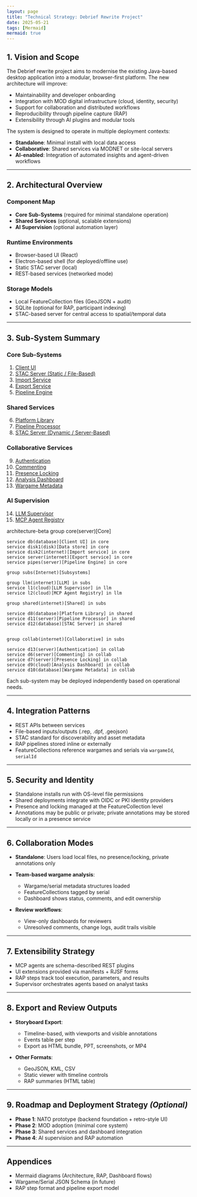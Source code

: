 ```yaml
---
layout: page
title: "Technical Strategy: Debrief Rewrite Project"
date: 2025-05-21
tags: [Mermaid]
mermaid: true
---
```


## 1. Vision and Scope

The Debrief rewrite project aims to modernise the existing Java-based desktop application into a modular, browser-first platform. The new architecture will improve:

* Maintainability and developer onboarding
* Integration with MOD digital infrastructure (cloud, identity, security)
* Support for collaboration and distributed workflows
* Reproducibility through pipeline capture (RAP)
* Extensibility through AI plugins and modular tools

The system is designed to operate in multiple deployment contexts:

* **Standalone**: Minimal install with local data access
* **Collaborative**: Shared services via MODNET or site-local servers
* **AI-enabled**: Integration of automated insights and agent-driven workflows

---

## 2. Architectural Overview

### Component Map

* **Core Sub-Systems** (required for minimal standalone operation)
* **Shared Services** (optional, scalable extensions)
* **AI Supervision** (optional automation layer)

### Runtime Environments

* Browser-based UI (React)
* Electron-based shell (for deployed/offline use)
* Static STAC server (local)
* REST-based services (networked mode)

### Storage Models

* Local FeatureCollection files (GeoJSON + audit)
* SQLite (optional for RAP, participant indexing)
* STAC-based server for central access to spatial/temporal data

---

## 3. Sub-System Summary

### Core Sub-Systems

1. [Client UI](sub-systems/client_ui.html)
2. [STAC Server (Static / File-Based)](sub-systems/stac_server_static.html)
3. [Import Service](sub-systems/import_service.html)
4. [Export Service](sub-systems/export_service.html)
5. [Pipeline Engine](sub-systems/pipeline_engine.html)

### Shared Services

6. [Platform Library](sub-systems/platform_library.html)
7. [Pipeline Processor](sub-systems/pipeline_processor.html)
8. [STAC Server (Dynamic / Server-Based)](sub-systems/stac_server_dynamic.html)

### Collaborative Services

9. [Authentication](sub-systems/authentication.html)
10. [Commenting](sub-systems/commenting.html)
11. [Presence Locking](sub-systems/presence_locking.html)
12. [Analysis Dashboard](sub-systems/analysis_dashboard.html)
13. [Wargame Metadata](sub-systems/wargame_metadata.html)

### AI Supervision

14. [LLM Supervisor](sub-systems/llm_supervisor.html)
15. [MCP Agent Registry](sub-systems/mcp_agent_registry.html)

<div class="mermaid">

architecture-beta
    group core(server)[Core]

    service db(database)[Client UI] in core
    service disk1(disk)[Data store] in core
    service disk2(internet)[Import service] in core
    service server(internet)[Export service] in core
    service pipes(server)[Pipeline Engine] in core

    group subs(Internet)[Subsystems]

    group llm(internet)[LLM] in subs
    service l1(cloud)[LLM Supervisor] in llm
    service l2(cloud)[MCP Agent Registry] in llm

    group shared(internet)[Shared] in subs

    service d8(database)[Platform Library] in shared
    service d11(server)[Pipeline Processor] in shared
    service d12(database)[STAC Server] in shared


    group collab(internet)[Collaborative] in subs

    service d13(server)[Authentication] in collab
    service d6(server)[Commenting] in collab
    service d7(server)[Presence Locking] in collab
    service d9(cloud)[Analysis Dashboard] in collab
    service d10(database)[Wargame Metadata] in collab

</div>

Each sub-system may be deployed independently based on operational needs.

---

## 4. Integration Patterns

* REST APIs between services
* File-based inputs/outputs (.rep, .dpf, .geojson)
* STAC standard for discoverability and asset metadata
* RAP pipelines stored inline or externally
* FeatureCollections reference wargames and serials via `wargameId`, `serialId`

---

## 5. Security and Identity

* Standalone installs run with OS-level file permissions
* Shared deployments integrate with OIDC or PKI identity providers
* Presence and locking managed at the FeatureCollection level
* Annotations may be public or private; private annotations may be stored locally or in a presence service

---

## 6. Collaboration Modes

* **Standalone**: Users load local files, no presence/locking, private annotations only
* **Team-based wargame analysis**:

  * Wargame/serial metadata structures loaded
  * FeatureCollections tagged by serial
  * Dashboard shows status, comments, and edit ownership
* **Review workflows**:

  * View-only dashboards for reviewers
  * Unresolved comments, change logs, audit trails visible

---

## 7. Extensibility Strategy

* MCP agents are schema-described REST plugins
* UI extensions provided via manifests + RJSF forms
* RAP steps track tool execution, parameters, and results
* Supervisor orchestrates agents based on analyst tasks

---

## 8. Export and Review Outputs

* **Storyboard Export**:

  * Timeline-based, with viewports and visible annotations
  * Events table per step
  * Export as HTML bundle, PPT, screenshots, or MP4
* **Other Formats**:

  * GeoJSON, KML, CSV
  * Static viewer with timeline controls
  * RAP summaries (HTML table)

---

## 9. Roadmap and Deployment Strategy *(Optional)*

* **Phase 1**: NATO prototype (backend foundation + retro-style UI)
* **Phase 2**: MOD adoption (minimal core system)
* **Phase 3**: Shared services and dashboard integration
* **Phase 4**: AI supervision and RAP automation

---

## Appendices

* Mermaid diagrams (Architecture, RAP, Dashboard flows)
* Wargame/Serial JSON Schema (in future)
* RAP step format and pipeline export model
